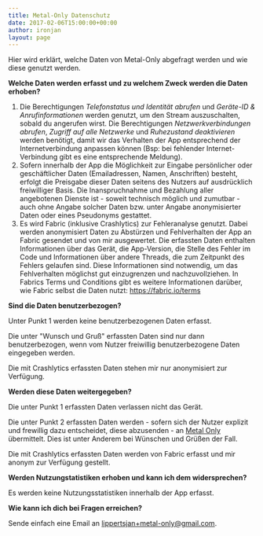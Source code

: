 ```yaml
---
title: Metal-Only Datenschutz
date: 2017-02-06T15:00:00+00:00
author: ironjan
layout: page
---
```

Hier wird erklärt, welche Daten von Metal-Only abgefragt werden und wie diese genutzt werden.

**Welche Daten werden erfasst und zu welchem Zweck werden die Daten erhoben?**

1. Die Berechtigungen *Telefonstatus und Identität abrufen* und *Geräte-ID & Anrufinformationen* 
   werden genutzt, um den Stream auszuschalten, sobald du angerufen wirst. Die Berechtigungen 
   *Netzwerkverbindungen abrufen*, *Zugriff auf alle Netzwerke* und *Ruhezustand deaktivieren* 
   werden benötigt, damit wir das Verhalten der App entsprechend der Internetverbindung anpassen 
   können (Bsp: bei fehlender Internet-Verbindung gibt es eine entsprechende Meldung).
2. Sofern innerhalb der App die Möglichkeit zur Eingabe persönlicher oder geschäftlicher Daten 
   (Emailadressen, Namen, Anschriften) besteht, erfolgt die Preisgabe dieser Daten seitens des 
   Nutzers auf ausdrücklich freiwilliger Basis. Die Inanspruchnahme und Bezahlung aller angebotenen 
   Dienste ist - soweit technisch möglich und zumutbar - auch ohne Angabe solcher Daten bzw. unter 
   Angabe anonymisierter Daten oder eines Pseudonyms gestattet. 
3. Es wird Fabric (inklusive Crashlytics) zur Fehleranalyse genutzt. Dabei werden anonymisiert Daten 
   zu Abstürzen und Fehlverhalten der App an Fabric gesendet und von mir ausgewertet. Die erfassten 
   Daten enthalten Informationen über das Gerät, die App-Version, die Stelle des Fehler im Code und 
   Informationen über andere Threads, die zum Zeitpunkt des Fehlers gelaufen sind. Diese Informationen
   sind notwendig, um das Fehlverhalten möglichst gut einzugrenzen und nachzuvollziehen. In Fabrics
   Terms und Conditions gibt es weitere Informationen darüber, wie Fabric selbst die Daten nutzt:
   https://fabric.io/terms



**Sind die Daten benutzerbezogen?**

Unter Punkt 1 werden keine benutzerbezogenen Daten erfasst.

Die unter "Wunsch und Gruß" erfassten Daten sind nur dann benutzerbezogen, wenn vom Nutzer freiwillig 
benutzerbezogene Daten eingegeben werden.

Die mit Crashlytics erfassten Daten stehen mir nur anonymisiert zur Verfügung.

**Werden diese Daten weitergegeben?**

Die unter Punkt 1 erfassten Daten verlassen nicht das Gerät. 

Die unter Punkt 2 erfassten Daten werden - sofern sich der Nutzer explizit und frewillig dazu 
entscheidet, diese abzusenden - an [Metal Only](https://www.metal-only.de/) übermittelt. Dies ist 
unter Anderem bei Wünschen und Grüßen der Fall.

Die mit Crashlytics erfassten Daten werden von Fabric erfasst und mir anonym zur Verfügung gestellt.

**Werden Nutzungstatistiken erhoben und kann ich dem widersprechen?**

Es werden keine Nutzungsstatistiken innerhalb der App erfasst.

**Wie kann ich dich bei Fragen erreichen?**

Sende einfach eine Email an [lippertsjan+metal-only@gmail.com](mailto:lippertsjan+metal-only@gmail.com "Email senden").